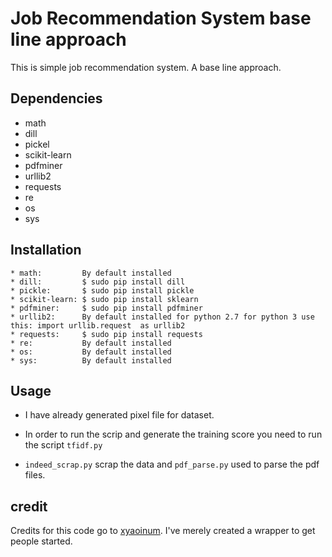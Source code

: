 # Job Recommendation System base line approach

This is simple job recommendation system. A base line approach.


## Dependencies
* math
* dill
* pickel
* scikit-learn
* pdfminer
* urllib2
* requests
* re
* os
* sys

## Installation
```
* math:         By default installed 
* dill:         $ sudo pip install dill
* pickle:       $ sudo pip install pickle
* scikit-learn: $ sudo pip install sklearn
* pdfminer:     $ sudo pip install pdfminer
* urllib2:      By default installed for python 2.7 for python 3 use this: import urllib.request  as urllib2 
* requests:     $ sudo pip install requests
* re:           By default installed 
* os:           By default installed 
* sys:          By default installed 

```
## Usage
* I have already generated pixel file for dataset.

* In order to run the scrip and generate the training score you need to run the script `tfidf.py`

* `indeed_scrap.py` scrap the data and `pdf_parse.py` used to parse the pdf files. 

## credit
Credits for this code go to [xyaoinum](https://github.com/xyaoinum). I've merely created a wrapper to get people started.